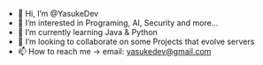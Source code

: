 - 👋 Hi, I’m @YasukeDev
- 👀 I’m interested in Programing, AI, Security and more...
- 🌱 I’m currently learning Java & Python
- 💞️ I’m looking to collaborate on some Projects that evolve servers
- 📫 How to reach me -> email: yasukedev@gmail.com

